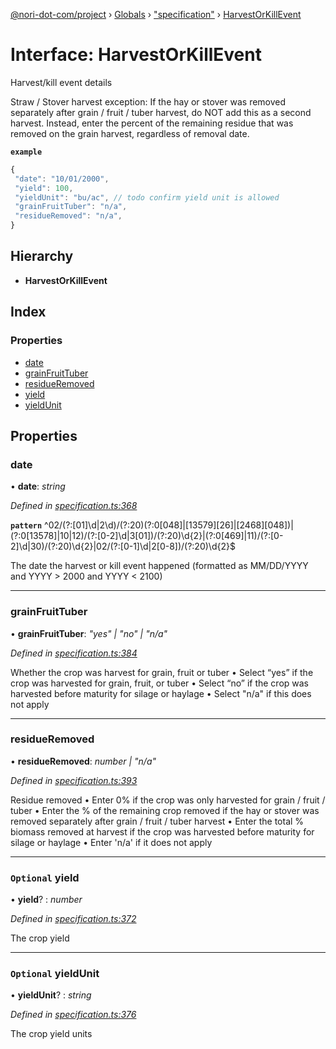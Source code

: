 [@nori-dot-com/project](../README.md) › [Globals](../globals.md) › ["specification"](../modules/_specification_.md) › [HarvestOrKillEvent](_specification_.harvestorkillevent.md)

# Interface: HarvestOrKillEvent

Harvest/kill event details

Straw / Stover harvest exception: If the hay or stover was removed
separately after grain / fruit / tuber harvest, do NOT add this as
a second harvest. Instead, enter the percent of the remaining residue
that was removed on the grain harvest, regardless of removal date.

**`example`** 

```js
{
 "date": "10/01/2000",
 "yield": 100,
 "yieldUnit": "bu/ac", // todo confirm yield unit is allowed
 "grainFruitTuber": "n/a",
 "residueRemoved": "n/a",
}
```

## Hierarchy

* **HarvestOrKillEvent**

## Index

### Properties

* [date](_specification_.harvestorkillevent.md#date)
* [grainFruitTuber](_specification_.harvestorkillevent.md#grainfruittuber)
* [residueRemoved](_specification_.harvestorkillevent.md#residueremoved)
* [yield](_specification_.harvestorkillevent.md#optional-yield)
* [yieldUnit](_specification_.harvestorkillevent.md#optional-yieldunit)

## Properties

###  date

• **date**: *string*

*Defined in [specification.ts:368](https://github.com/nori-dot-eco/nori-dot-com/blob/955580b/packages/project/src/specification.ts#L368)*

**`pattern`** ^02\/(?:[01]\d|2\d)\/(?:20)(?:0[048]|[13579][26]|[2468][048])|(?:0[13578]|10|12)\/(?:[0-2]\d|3[01])\/(?:20)\d{2}|(?:0[469]|11)\/(?:[0-2]\d|30)\/(?:20)\d{2}|02\/(?:[0-1]\d|2[0-8])\/(?:20)\d{2}$

The date the harvest or kill event happened (formatted as MM/DD/YYYY and YYYY > 2000 and YYYY < 2100)

___

###  grainFruitTuber

• **grainFruitTuber**: *"yes" | "no" | "n/a"*

*Defined in [specification.ts:384](https://github.com/nori-dot-eco/nori-dot-com/blob/955580b/packages/project/src/specification.ts#L384)*

Whether the crop was harvest for grain, fruit or tuber
• Select “yes” if the crop was harvested for grain, fruit, or tuber
• Select “no” if the crop was harvested before maturity for silage or haylage
• Select "n/a" if this does not apply

___

###  residueRemoved

• **residueRemoved**: *number | "n/a"*

*Defined in [specification.ts:393](https://github.com/nori-dot-eco/nori-dot-com/blob/955580b/packages/project/src/specification.ts#L393)*

Residue removed
• Enter 0% if the crop was only harvested for grain / fruit / tuber
• Enter the % of the remaining crop removed if the hay or stover was removed separately after grain / fruit / tuber harvest
• Enter the total % biomass removed at harvest if the crop was harvested before maturity for silage or haylage
• Enter 'n/a' if it does not apply

___

### `Optional` yield

• **yield**? : *number*

*Defined in [specification.ts:372](https://github.com/nori-dot-eco/nori-dot-com/blob/955580b/packages/project/src/specification.ts#L372)*

The crop yield

___

### `Optional` yieldUnit

• **yieldUnit**? : *string*

*Defined in [specification.ts:376](https://github.com/nori-dot-eco/nori-dot-com/blob/955580b/packages/project/src/specification.ts#L376)*

The crop yield units
